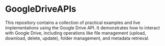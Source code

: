 # GoogleDriveAPIs
This repository contains a collection of practical examples and live implementations using the Google Drive API. It demonstrates how to interact with Google Drive, including operations like file management (upload, download, delete, update), folder management, and metadata retrieval.
